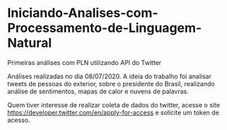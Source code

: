 # Iniciando-Analises-com-Processamento-de-Linguagem-Natural
Primeiras análises com PLN utilizando API do Twitter

Análises realizadas no dia 08/07/2020. A ideia do trabalho foi analisar tweets de pessoas do exterior, sobre o presidente do Brasil, realizando análise de sentimentos, mapas de calor e nuvens de palavras.

Quem tiver interesse de realizar coleta de dados do twitter, acesse o site https://developer.twitter.com/en/apply-for-access e solicite um token de acesso.
